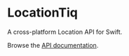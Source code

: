 # LocationTiq

A cross-platform Location API for Swift.

Browse the [API documentation](http://www.tiqtiq.net/LocationTiq/documentation/locationtiq/).

